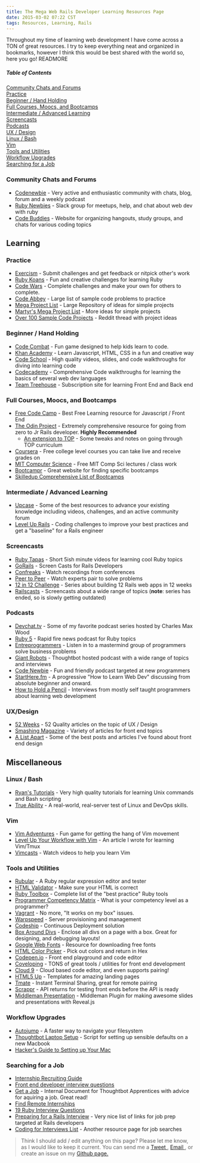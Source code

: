 ```yaml
---
title: The Mega Web Rails Developer Learning Resources Page
date: 2015-03-02 07:22 CST
tags: Resources, Learning, Rails
---
```


Throughout my time of learning web development I have come across a TON of great
resources. I try to keep everything neat and organized in bookmarks, however I
think this would be best shared with the world so, here you go! READMORE

##### Table of Contents  
[Community Chats and Forums](#community-chats-and-forums)  
[Practice](#practice)  
[Beginner / Hand Holding](#beginner-/-hand-holding)  
[Full Courses, Moocs, and Bootcamps](#full-courses,-moocs,-and-bootcamps)  
[Intermediate / Advanced Learning](#intermediate-/-advanced-learning)  
[Screencasts](#screencasts)  
[Podcasts](#podcasts)  
[UX / Design](#ux/design)  
[Linux / Bash](#linux-/-bash)  
[Vim](#vim)  
[Tools and Utilities](#tools-and-utilities)  
[Workflow Upgrades](#workflow-upgrades)  
[Searching for a Job](#searching-for-a-job)

### Community Chats and Forums
  * [Codenewbie][] - Very active and enthusiastic community with chats, blog,
    forum and a weekly podcast
  * [Ruby Newbies][] - Slack group for meetups, help, and chat about web dev
    with ruby
  * [Code Buddies][] - Website for organizing hangouts, study groups, and chats
    for various coding topics

[Codenewbie]: http://www.codenewbie.org/
[Ruby Newbies]: http://rubynewbies.org/
[Code Buddies]: http://hangouts.codebuddies.org/

## Learning
### Practice
  * [Exercism][] - Submit challenges and get feedback or nitpick other's work
  * [Ruby Koans][] - Fun and creative challenges for learning Ruby
  * [Code Wars][] - Complete challenges and make your own for others to
    complete.
  * [Code Abbey][] - Large list of sample code problems to practice
  * [Mega Project List][mpl] - Large Repository of ideas for simple projects
  * [Martyr's Mega Project List][martyr-mpl] - More ideas for simple projects
  * [Over 100 Sample Code Projects][100projects] - Reddit thread with project
    ideas

[Exercism]: http://www.exercism.io
[Ruby Koans]: http://koans.herokuapp.com/en/about_nil
[Code Wars]: http://www.codewars.com
[Code Abbey]: http://www.codeabbey.com/
[mpl]: https://github.com/karan/Projects
[martyr-mpl]:
http://www.dreamincode.net/forums/topic/78802-martyr2s-mega-project-ideas-list/
[100projects]:
http://www.reddit.com/r/learnprogramming/comments/218ca9/list_of_beginner_programs_that_can_be_done_in_any/

### Beginner / Hand Holding
  * [Code Combat][] - Fun game designed to help kids learn to code.
  * [Khan Academy][] - Learn Javascript, HTML, CSS in a fun and creative way
  * [Code School][] - High quality videos, slides, and code walkthroughs for diving into learning code
  * [Codecademy][] - Comprehensive Code walkthroughs for learning the basics of several web dev languages
  * [Team Treehouse][] - Subscription site for learning Front End and Back end

[Code Combat]: http://codecombat.com
[Khan Academy]: https://www.khanacademy.org/computing/computer-programming
[Code School]: https://www.codeschool.com/ 
[Team Treehouse]: http://teamtreehouse.com/
[Codecademy]: http://www.codecademy.com/learn

### Full Courses, Moocs, and Bootcamps
  * [Free Code Camp][FCC] - Best Free Learning resource for Javascript / Front End
  * [The Odin Project][TOP] - Extremely comprehensive resource for going from zero to Jr Rails developer. **Highly Recommended**
    - [An extension to TOP][TOP-extended] - Some tweaks and notes on going through TOP curriculum
  * [Coursera][] - Free college level courses you can take live and receive grades on
  * [MIT Computer Science][mit] - Free MIT Comp Sci lectures / class work
  * [Bootcampr][] - Great website for finding specific bootcamps
  * [Skilledup Comprehensive List of Bootcamps][skilledup-list]

[FCC]: http://www.freecodecamp.com
[Coursera]: https://www.coursera.org/courses?languages=en&categories=cs-ai,cs-programming,cs-systems,cs-theory
[Bootcampr]: http://bootcamper.io/schools
[skilledup-list]: http://www.skilledup.com/articles/the-ultimate-guide-to-coding-bootcamps-the-exhaustive-list/
[TOP]: http://www.theodinproject.com/home
[TOP-extended]: http://everydayutilitarian.com/essays/notes-on-the-odin-project/#title
[mit]: http://ocw.mit.edu/courses/#electrical-engineering-and-computer-science

### Intermediate / Advanced Learning
  * [Upcase][] - Some of the best resources to advance your existing knowledge
    including videos, challenges, and an active community forum
  * [Level Up Rails][] - Coding challenges to improve your best practices and
    get a "baseline" for a Rails engineer

[Upcase]: https://upcase.com/
[Level Up Rails]: https://leveluprails.com/

### Screencasts
  * [Ruby Tapas][] - Short 5ish minute videos for learning cool Ruby topics
  * [GoRails][] - Screen Casts for Rails Developers
  * [Confreaks][] - Watch recordings from conferences
  * [Peer to Peer][] - Watch experts pair to solve problems
  * [12 in 12 Challenge][] - Series about building 12 Rails web apps in 12 weeks
  * [Railscasts][] - Screencasts about a wide range of topics (**note**: series
    has ended, so is slowly getting outdated)

[Ruby Tapas]: https://leveluprails.com/
[Confreaks]: http://www.confreaks.com/
[GoRails]: https://gorails.com/
[Peer to Peer]: http://peertopeer.io/
[12 in 12 Challenge]: https://mackenziechild.me/12-in-12/
[Railscasts]: http://railscasts.com/

### Podcasts
  * [Devchat.tv]("http://devchat.tv") - Some of my favorite podcast series hosted by Charles Max
    Wood
  * [Ruby 5][] - Rapid fire news podcast for Ruby topics
  * [Entreprogrammers][] - Listen in to a mastermind group of programmers solve business
    problems
  * [Giant Robots][] - Thoughtbot hosted podcast with a wide range of topics and
    interviews
  * [Code Newbie][] - Fun and friendly podcast targeted at new programmers
  * [StartHere.fm][] - A progressive "How to Learn Web Dev" discussing from
    absolute beginner and onward.
  * [How to Hold a Pencil][pencil] - Interviews from mostly self taught
    programmers about learning web development

[pencil]: http://www.howtoholdapencil.com/
[Ruby 5]: https://ruby5.codeschool.com/
[Code Newbie]: http://www.codenewbie.org/podcast
[Entreprogrammers]: http://entreprogrammers.com/
[Giant Robots]: https://robots.thoughtbot.com/
[StartHere.fm]: http://starthere.fm/

### UX/Design
  * [52 Weeks][] - 52 Quality articles on the topic of UX / Design
  * [Smashing Magazine][] - Variety of articles for front end topics
  * [A List Apart][] - Some of the best posts and articles I've found about front end
    design

[52 Weeks]: http://52weeksofux.com/
[Smashing Magazine]: http://www.smashingmagazine.com/
[A List Apart]: http://alistapart.com/

## Miscellaneous
### Linux / Bash
  * [Ryan's Tutorials][ryans] - Very high quality tutorials for learning Unix
    commands and Bash scripting
  * [True Ability][] - A real-world, real-server test of Linux and DevOps
    skills.

[True Ability]: https://trueability.com/
[ryans]: http://royanstutorials.net/

### Vim
  * [Vim Adventures][] - Fun game for getting the hang of Vim movement
  * [Level Up Your Workflow with Vim][levelup] - An article I wrote for learning Vim/Tmux
  * [Vimcasts][] - Watch videos to help you learn Vim

[Vim Adventures]: http://vim-adventures.com/
[Vimcasts]: http://vimcasts.org/
[levelup]:
http://www.colbycheeze.com/blog/2015/02/level-up-your-workflow-with-vim-and-tmux.html

### Tools and Utilities
  * [Rubular][] - A Ruby regular expression editor and tester
  * [HTML Validator][] - Make sure your HTML is correct
  * [Ruby Toolbox][] - Complete list of the "best practice" Ruby tools
  * [Programmer Competency Matrix][pcm] - What is your competency level as a
    programmer?
  * [Vagrant][] - No more, "It works on my box" issues.
  * [Warpspeed][] - Server provisioning and management
  * [Codeship][] - Continuous Deployment solution
  * [Box Around Divs][] - Enclose all divs on a page with a box. Great for
    designing, and debugging layouts!
  * [Google Web Fonts][] - Resource for downloading free fonts
  * [HTML Color Picker][color-picker] - Pick out colors and return in Hex
  * [Codepen.io](http://Codepen.io) - Front end playground and code editor
  * [Coveloping][] - TONS of great tools / utilities for front end development
  * [Cloud 9](https://c9.io/) - Cloud based code editor, and even supports pairing!
  * [HTML5 Up][] - Templates for amazing landing pages
  * [Tmate][] - Instant Terminal Sharing, great for remote pairing
  * [Scrappr][] - API returns for testing front ends before the API is ready
  * [Middleman Presentation][mm-presentation] - Middleman Plugin for making
    awesome slides and presentations with Reveal.js

[HTML Validator]: http://validator.w3.org/
[Ruby Toolbox]: https://www.ruby-toolbox.com/
[Rubular]: http://rubular.com/
[pcm]: http://sijinjoseph.com/programmer-competency-matrix/
[Vagrant]: https://www.vagrantup.com/
[Warpspeed]: https://github.com/warpspeed/warpspeed
[Codeship]: https://codeship.com/
[Box Around Divs]: http://pesticide.io/
[Google Web Fonts]: http://www.google.com/fonts/
[color-picker]: http://www.w3schools.com/tags/ref_colorpicker.asp
[Coveloping]: https://coveloping.com/tools
[HTML5 Up]: http://html5up.net/
[Tmate]: http://tmate.io/
[Scrappr]: http://scrappr.io/
[mm-presentation]: https://github.com/fedux-org/middleman-presentation

### Workflow Upgrades
  * [Autojump][] - A faster way to navigate your filesystem
  * [Thoughtbot Laptop Setup][tb-laptop] - Script for setting up sensible defaults on a
    new Macbook
  * [ Hacker's Guide to Setting up Your Mac ][hacker-guide]

[Autojump]: https://github.com/joelthelion/autojump
[hacker-guide]: http://lapwinglabs.com/blog/hacker-guide-to-setting-up-your-mac
[tb-laptop]:
https://robots.thoughtbot.com/laptop-setup-for-an-awesome-development-environment

### Searching for a Job
  * [Internship Recruiting Guide][intern-guide]
  * [Front end developer interview questions][fei-qs]
  * [Get a Job][tb-job] - Internal Document for Thoughtbot Apprentices with
    advice for aquiring a job. Great read!
  * [Find Remote Internships][remote-intern]
  * [19 Ruby Interview Questions][ruby-job-qs]
  * [Preparing for a Rails Interview][rails-prepare] - Very nice list of links
    for job prep targeted at Rails developers
  * [Coding for Interviews List][cfi-list] - Another resource page for job searches

[rails-prepare]:
http://www.psteiner.com/2013/02/preparing-for-ruby-on-rails-job.html
[ruby-job-qs]:
http://www.skilledup.com/articles/ruby-on-rails-interview-questions-answers/
[cfi-list]: http://codingforinterviews.com/practice
[fei-qs]:
https://github.com/h5bp/Front-end-Developer-Interview-Questions/blob/master/README.md
[remote-intern]: http://remoteinternships.com/
[tb-job]:
https://github.com/thoughtbot/apprenticeship/blob/master/markdown/get-a-job.md
[intern-guide]:
https://medium.com/@qrazhan/cs-internship-recruiting-guide-aebb68912808

> Think I should add / edit anything on this page? Please let me know, as I would
> like to keep it current. You can send me a [ Tweet ](http://www.twitter.com/colbycheeze), [ Email ](colby@colbycheeze.com), or create an issue on
> my [ Github page. ](https://github.com/colbycheeze/colbycheeze.com/tree/master)
